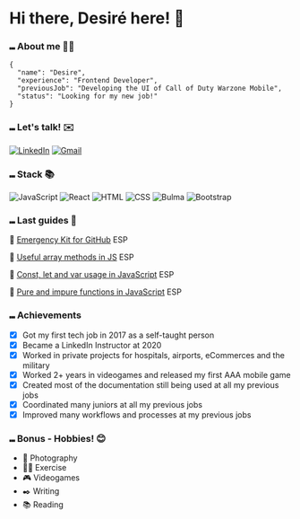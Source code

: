 # Hi there, Desiré here! 👋


### ⑉ About me 👩‍💻

```
{
  "name": "Desire",
  "experience": "Frontend Developer",
  "previousJob": "Developing the UI of Call of Duty Warzone Mobile",
  "status": "Looking for my new job!"
}
```

### ⑉ Let's talk! ✉️
[![LinkedIn](https://img.shields.io/badge/LinkedIn-0077B5?style=for-the-badge&logo=linkedin&logoColor=white)](https://www.linkedin.com/in/desire-m-carmona/)
[![Gmail](https://img.shields.io/badge/Gmail-D14836?style=for-the-badge&logo=gmail&logoColor=white)](mailto:work@desiremcarmona.com)

### ⑉ Stack 📚
![JavaScript](https://img.shields.io/badge/JavaScript-323330?style=for-the-badge&logo=javascript&logoColor=F7DF1E)
![React](https://img.shields.io/badge/React-20232A?style=for-the-badge&logo=react&logoColor=61DAFB)
![HTML](https://img.shields.io/badge/HTML5-E34F26?style=for-the-badge&logo=html5&logoColor=white)
![CSS](https://img.shields.io/badge/CSS3-1572B6?style=for-the-badge&logo=css3&logoColor=white)
![Bulma](https://img.shields.io/badge/Bulma-00D1B2?style=for-the-badge&logo=Bulma&logoColor=white)
![Bootstrap](https://img.shields.io/badge/Bootstrap-563D7C?style=for-the-badge&logo=bootstrap&logoColor=white)

### ⑉ Last guides 📖

📖 [Emergency Kit for GitHub](https://candied-stinger-a1d.notion.site/Kit-emergencia-Github-10b1b781255280b79221eccfb432964e?pvs=4) ESP

📖 [Useful array methods in JS](https://candied-stinger-a1d.notion.site/M-todos-de-arrays-en-JS-10c1b781255280678ccfecffcf819168?pvs=4) ESP

📖 [Const, let and var usage in JavaScript](https://candied-stinger-a1d.notion.site/Const-let-y-var-10c1b781255280e39fb8fe2c0fa5ce5e?pvs=4) ESP

📖 [Pure and impure functions in JavaScript](https://candied-stinger-a1d.notion.site/Funciones-puras-e-impuras-10c1b781255280ecb376e5dc7d641853?pvs=4) ESP

### ⑉ Achievements
- [X] Got my first tech job in 2017 as a self-taught person
- [X] Became a LinkedIn Instructor at 2020
- [X] Worked in private projects for hospitals, airports, eCommerces and the military
- [X] Worked 2+ years in videogames and released my first AAA mobile game
- [X] Created most of the documentation still being used at all my previous jobs
- [X] Coordinated many juniors at all my previous jobs
- [X] Improved many workflows and processes at my previous jobs

### ⑉ Bonus - Hobbies! 😊
- 📸 Photography
- 🏋️‍♀️ Exercise
- 🎮 Videogames
- ✒️ Writing
- 📚 Reading


<!---
desiremcarm/desiremcarm is a ✨ special ✨ repository because its `README.md` (this file) appears on your GitHub profile.
You can click the Preview link to take a look at your changes.
--->

